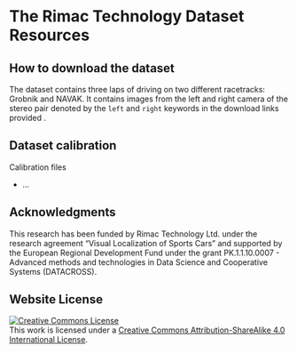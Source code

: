# The Rimac Technology Dataset Resources

## How to download the dataset
The dataset contains three laps of driving on two different racetracks: Grobnik and NAVAK. It contains images from the left and right camera of the stereo pair denoted by the `left` and `right` keywords in the download links provided <a rel="here" href="https://unizgfer-lamor.github.io/rt-dataset/"></a> .

## Dataset calibration

Calibration files
- ...


## Acknowledgments
This research has been funded by Rimac Technology Ltd. under the research agreement “Visual Localization of Sports Cars” and supported by the European Regional Development Fund under the grant PK.1.1.10.0007 - Advanced methods and technologies in Data Science and Cooperative Systems (DATACROSS).

## Website License
<a rel="license" href="http://creativecommons.org/licenses/by-sa/4.0/"><img alt="Creative Commons License" style="border-width:0" src="https://i.creativecommons.org/l/by-sa/4.0/88x31.png" /></a><br />This work is licensed under a <a rel="license" href="http://creativecommons.org/licenses/by-sa/4.0/">Creative Commons Attribution-ShareAlike 4.0 International License</a>.
